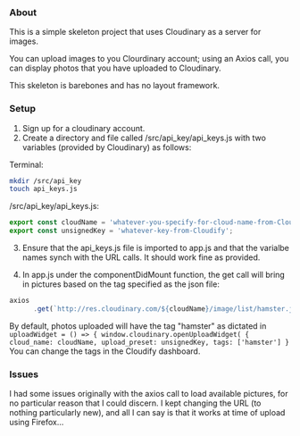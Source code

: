 ### About
This is a simple skeleton project that uses Cloudinary as a server for images. 

You can upload images to you Clourdinary account; using an Axios call, you can display photos that you have uploaded to Cloudinary.

This skeleton is barebones and has no layout framework.

### Setup
1. Sign up for a cloudinary account.
2. Create a directory and file called  /src/api_key/api_keys.js with two variables (provided by Cloudinary) as follows:

Terminal:
```bash
mkdir /src/api_key
touch api_keys.js
```
/src/api_key/api_keys.js:
```javascript
export const cloudName = 'whatever-you-specify-for-cloud-name-from-Cloudify';
export const unsignedKey = 'whatever-key-from-Cloudify';
```
3. Ensure that the api_keys.js file is imported to app.js and that the varialbe names synch with the URL calls. It should work fine as provided.

4. In app.js under the componentDidMount function, the get call will bring in pictures based on the tag specified as the json file: 
```javascript
axios
      .get(`http://res.cloudinary.com/${cloudName}/image/list/hamster.json`)
``` 
By default, photos uploaded will have the tag "hamster" as dictated in `uploadWidget = () => {
    window.cloudinary.openUploadWidget(
      {
        cloud_name: cloudName,
        upload_preset: unsignedKey,
        tags: ['hamster']
      }`
You can change the tags in the Cloudify dashboard. 
   

### Issues
I had some issues originally with the axios call to load available pictures, for no particular reason that I could discern. I kept changing the URL (to nothing particularly new), and all I can say is that it works at time of upload using Firefox... 
